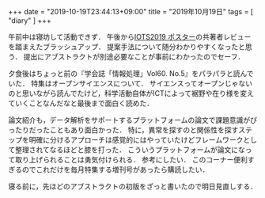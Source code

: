 +++
date = "2019-10-19T23:44:13+09:00"
title = "2019年10月19日"
tags = [ "diary" ]
+++

午前中は寝坊して活動できず．
午後から[IOTS2019 ポスター](https://www.iot.ipsj.or.jp/symposium/iots2019-poster/)の共著者レビューを踏まえたブラッシュアップ．
提案手法について随分わかりやすくなったと思う．
提出にアブストラクトが別途必要なことが事前にわかったのでセーフ．

夕食後はちょっと前の『学会誌「情報処理」Vol60. No.5』をパラパラと読んでいた．
特集はオープンサイエンスについて．
サイエンスってオープンじゃないのと思いながら読んでたけど，科学活動自体がICTによって裾野や在り様を変えていくことなんだなと最後まで面白く読めた．

論文紹介も，データ解析をサポートするプラットフォームの論文で課題意識がぴったりだったこともあり面白かった．
特に，異常を探すのと関係性を探すステップを明確に分けるアプローチは感覚的にはやっていたけどフレームワークとして整理されてなるほどと膝を打った．
こういうプラットフォームが論文になって取り上げられることは勇気付けられる．
参考にしたい．
このコーナー便利すぎるのでこれだけを毎月特集する増刊号があったら購読したい．

寝る前に，先ほどのアブストラクトの初版をざっと書いたので明日見直しする．
